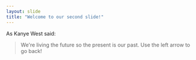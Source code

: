 ```yaml
---
layout: slide
title: "Welcome to our second slide!"
---
```

As Kanye West said:

> We're living the future so
> the present is our past.
Use the left arrow to go back!